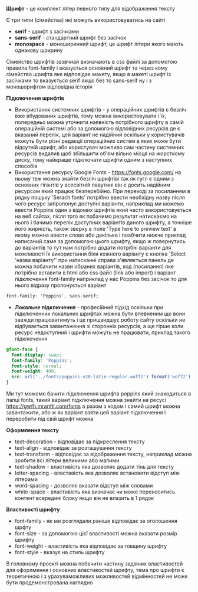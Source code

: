 **Шрифт** - це комплект літер певного типу для відображення тексту

Є три типи (сімейства) які можуть використовуватись на сайті

- **serif** - шрифт з засічками
- **sans-serif** - стандартний шрифт без засічок
- **monospace** - моноширинний шрифт, це шрифт літери якого мають однакову шририну

Сімейство шрифтів зазвчиай визначають в css файлі за допомогою правила font-family і вказується основний шрифт та через кому сімейство шрифта яке відповідає макету, якщо в макеті шрифт із засічками то вказується serif якщо без то sans-serif ну і з моношорифтом відповідна історія

**Підключення шрифтів**
- Використання системних шрифтів - у операційних шрифтів є безліч вже вбудованих шрифтів, тому можна використовувати і їх, попередньо можна уточнити наявність потрібного шрифту в самій операційній системі або за допомогою відповідних ресурсів де є вказаний перелік, цей варіант не надійний оскільки у користувачів можуть бути різні редакції операційних систем в яких може бути відсутній шрифт, або користувач можливо сам частину системних ресурсів видалив щоб збільшити об'єм вільно місця на жорсткому диску, тому найкраще підключати шрифти одним з наступних способів
- Використання ресурсу Google Fonts - https://fonts.google.com/ на ньому теж можна знайти безліч шрифтіві так як гугл є одним з основних гігантів у всесвітній павутині він є досить надійним ресурсом який працює безперебійно. При переході за посиланням в рядку пошуку 'Serach fonts' потрібно ввести необхідну назву після чого ресурс запропонує доступні варіанти, наприклад ми можемо ввести Poppins один з відомих шрифтів який часто використовується на веб сайтах, після того як побачимо результат натискаємо на нього і бачимо перелік доступних варіантів даного шрифту, а точніше його жирність, також зверху є поле 'Type here to preview text' в якому можна ввести слово або декілька і поабчити нижче приклад написаний саме за допомогою цього шрифту, якщо ж повернутись до варіантів то тут нам потрібно додати потрібні варіанти для можливості їх використання біля кожного варіанту є кнопка 'Select 'назва варіанту'' при натисканні справа з'являється панель де можна побачити назви обраних варіантів, код (посилання) яке потрібно вставити в html або css файл (link або import) і варіант підключення font-family наприклад у нас Poppins без засічок то для нього відразу пропонується варіант
```css
font-family: 'Poppins', sans-serif;
```
- **Локальне підключення** - професійний підхід оскільки при підключенних локальних шрифтах можна бути впевненим що вони завжди працюватимуть і це пришвидшує роботу сайту оскільки не відбувається завантаження зі сторонніх ресурсів, а ще гірше коли ресурс недоступний і шрифти можуть не працювати, приклад такого підключення
```css
@font-face {
  font-display: swap;
  font-family: 'Poppins';
  font-style: normal;
  font-weight: 400;
  src: url('../fonts/poppins-v20-latin-regular.woff2') format('woff2');
}
```
Ми тут можемо бачити підключення шрифта poppins який знаходиться в папці fonts, такий варіант підключення можна знайти на ресусі https://gwfh.mranftl.com/fonts а разом з кодом і самий шрифт можна завантажити, або ж як варіант взяти цей варіант підключення і переробити під свій шрифт можна

**Оформлення тексту**
- text-decoration - відповідає за підкреслення тексту
- text-align - відповідає за розташування тексту
- text-transform - відповідає за відображення тексту, наприклад можна зробити всі літери великими або малими
- text-shadow - властивість яка дозволяє додати тінь для тексту
- letter-spacing - влвставість яка дозволяє встановити відступ між літерами
- word-spacing - дозволяє вказати відступ між словами
- white-space - властивість яка визначає чи може переноситись контент всередині блоку якщо він не влазить в 1 рядок

**Властивості шрифту**
- font-family - як ми розглядали раніше відповідає за оголошення шрфту
- font-size - за допомогою цієї властивості можна вказати розмір шрифту
- font-weight - властивість яка відповідає за товщину шрифту
- font-style - вказує на стиль шрифту

В головному проекті можна побачити частину задіяних властивостей для офорлмення і основних властивостей шрифту, тема про шрифти є теоретичною і з урахуваможливих можливостей відмінностей не може бути продемонстрована наглядно


